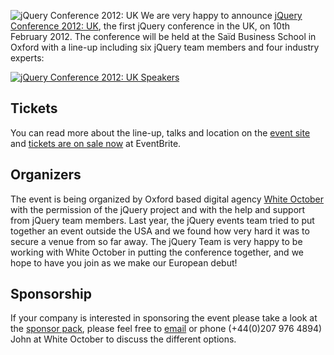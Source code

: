 ![jQuery Conference 2012:
UK](http://blog.jquery.com/wp-content/uploads/2011/11/jqcon-uk-banner.png "jQuery Conference 2012: UK")
We are very happy to announce [jQuery Conference 2012:
UK](http://events.jquery.org/2012/uk/), the first jQuery conference in
the UK, on 10th February 2012. The conference will be held at the Saïd
Business School in Oxford with a line-up including six jQuery team
members and four industry experts:

[![jQuery Conference 2012: UK
Speakers](http://blog.jquery.com/wp-content/uploads/2011/11/jqcon-uk-speakers.jpg "jqcon-uk-speakers")](http://events.jquery.org/2012/uk)

Tickets
-------

You can read more about the line-up, talks and location on the [event
site](http://events.jquery.org/2012/uk/) and [tickets are on sale
now](http://jqueryuk.eventbrite.co.uk/) at EventBrite.

Organizers
----------

The event is being organized by Oxford based digital agency [White
October](http://www.whiteoctober.co.uk/) with the permission of the
jQuery project and with the help and support from jQuery team members.
Last year, the jQuery events team tried to put together an event outside
the USA and we found how very hard it was to secure a venue from so far
away. The jQuery Team is very happy to be working with White October in
putting the conference together, and we hope to have you join as we make
our European debut!

Sponsorship
-----------

If your company is interested in sponsoring the event please take a look
at the [sponsor
pack](http://events.jquery.org/2012/uk/jquery_uk2012_sponsor_pack.pdf),
please feel free to [email](mailto:john@whiteoctober.co.uk) or phone
(+44(0)207 976 4894) John at White October to discuss the different
options.
